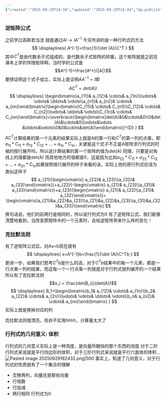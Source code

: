 ```yaml
---
{"created":"2025-09-29T14:50","updated":"2025-09-29T16:44","dg-publish":true,"permalink":"/math/Linear Algebra/Lecture 20 克拉默法则，逆矩阵，体积/","dgPassFrontmatter":true,"noteIcon":""}
---
```


### 逆矩阵公式
之前学过高斯若当法 就是通过$AI \to IA^{-1}$
今天所讲的是一种行列式的方法
$$
\displaylines{
A^{-1}=\frac{1}{\det (A)}C^T
}
$$
其中$C^T$是由代数余子式组成的，是代数余子式矩阵的转置，这个矩阵就是之前在课本上学的伴随矩阵啊，当时学的公式是
$$A^{-1}=\frac{A^*}{|A|}$$
要想证明这个式子成立，实际上是证明$AA^{-1}=I$即
$$
AC^T=det(A)I
$$
$$
\displaylines{
\begin{bmatrix}a_{11}& a_{12}& \cdots& a_{1n}\\\vdots& \vdots& \ddots& \vdots\\a_{n1}& a_{n2}& \cdots& a_{nn}\end{bmatrix}\begin{bmatrix}C_{11}& \cdots& C_{n1}\\C_{12}& \cdots& C_{n2}\\\vdots& \ddots& \vdots\\C_{1n}& \cdots& C_{nn}\end{bmatrix}=\overbrace{\begin{bmatrix}det(A)&0&\cdots&0\\0&det(A)&\cdots&0\\\vdots&\vdots &\ddots&\vdots\\0&0&\cdots&det(A)\end{bmatrix}}^{D}
}
$$

$AC^T$计算结果的第一个元素的结果实际上就是A的第一行和$C^T$的第一列的点乘，即$a_{11} * C_{11}+a_{12}*C_{12}+...+a_{1n}*C_{1n}$ , 关键是这个式子不正是A矩阵求行列式的时候的按行展开吗，所以说计算结果的第一个矩阵的值为det(A)
同理，只要是对角线上的值都是det(A)
而其他地方的值都是0，这是因为比如$a_{22} * C_{11}+a_{22}*C_{12}+...+a_{2n}*C_{1n}$如果按照按行展开的样子来看的话，实际上他的原行列式应该为类似这样子
$$
a_{21}(\begin{vmatrix} a_{22}& a_{23}\\a_{32}& a_{33}\end{vmatrix})+a_{22}(-\begin{vmatrix} a_{21}& a_{23}\\a_{31}& a_{33}\end{vmatrix})+a_{23}(\begin{vmatrix} a_{21}& a_{22}\\a_{31}& a_{32}\end{vmatrix})=
\begin{vmatrix}a_{21}&a_{22}&a_{23}\\a_{21}&a_{22}&a_{23}\\a_{31}&a_{32}&a_{33}\\\end{vmatrix}
$$
换句话说，他们的前两行是相同的，所以说行列式为0
有了逆矩阵公式，我们能够清楚地看到，当改变原矩阵中的一个元素时，会给逆矩阵带来什么样的变化！

### 克拉默法则
有了逆矩阵公式后，对Ax=b现在就有
$$
\displaylines{
x=A^{-1}b=\frac{1}{\det (A)}C^Tb
}
$$
更进一步，如果我们思考$C^T$b是什么的话，对于$C^Tb$结果中的每一个元素，都是一行点乘一列的结果，而这每一个一行点乘一列就是对于行列式按列展开的一个结果
所以有了克拉默法则
$$x_i = \frac{det(B_i)}{det(A)}$$
$$
\displaylines{
B_1=\begin{bmatrix}b_1& a_{12}& \cdots& a_{1n}\\b_2& a_{22}& \cdots& a_{2n}\\\vdots& \vdots& \ddots& \vdots\\b_n& a_{n2}& \cdots& a_{nn}\end{bmatrix}
}
$$
实际上就是换掉对应的列

克拉默法则很漂亮，但并不实用hhhh，计算量太大了

### 行列式的几何意义: 体积
行列式的几何意义实际上是一种测度，是向量所魏恒的那个东西的测度
对于二阶行列式来说就是平行四边形的体积，对于三阶行列式来说就是平行六面体的体积...
![Pasted image 20250929162432.png|500](/img/user/accessory/Pasted%20image%2020250929162432.png)
事实上，知道了几何意义，对于行列式的性质就有了一个集合的理解
- 交换两列，向量还是那些向量
- 行倍数
- 行加减
- 两行相同 行列式为0

